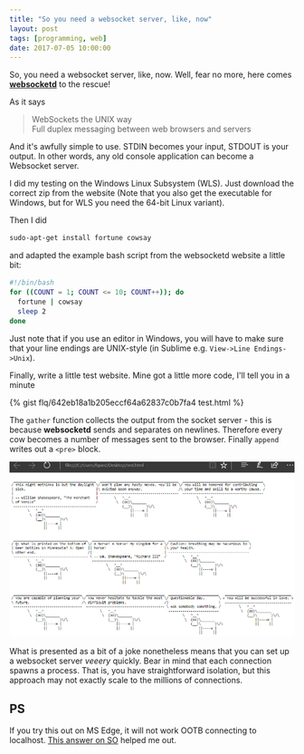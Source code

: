```yaml
---
title: "So you need a websocket server, like, now"
layout: post
tags: [programming, web]
date: 2017-07-05 10:00:00
---
```


So, you need a websocket server, like, now. Well, fear no more, here comes __[websocketd][1]__ to the rescue!

As it says

> WebSockets the UNIX way<br>
> Full duplex messaging between web browsers and servers

And it's awfully simple to use. STDIN becomes your input, STDOUT is your output. In other words, any old console application can become a Websocket server.

I did my testing on the Windows Linux Subsystem (WLS). Just download the correct zip
from the website (Note that you also get the executable for Windows, but for WLS you need the 64-bit Linux variant).

Then I did

```bash
sudo-apt-get install fortune cowsay
```

and adapted the example bash script from the websocketd website a little bit:

```bash
#!/bin/bash
for ((COUNT = 1; COUNT <= 10; COUNT++)); do
  fortune | cowsay
  sleep 2
done
```

Just note that if you use an editor in Windows, you will have to make sure that your line endings are UNIX-style (in Sublime e.g. `View->Line Endings->Unix`).

Finally, write a little test website. Mine got a little more code, I'll tell you in a minute

{% gist flq/642eb18a1b205eccf64a62837c0b7fa4 test.html %}

The `gather` function collects the output from the socket server - this is because __websocketd__ sends and separates on newlines. Therefore every cow becomes a number of messages sent to the browser. Finally `append` writes out a `<pre>` block.

![](/assets/cowsay_websocketd.png)

What is presented as a bit of a joke nonetheless means that you can set up a websocket server _veeery_ quickly. Bear in mind that each connection spawns a process. That is, you have straightforward isolation, but this approach may not exactly scale to the millions of connections.

## PS

If you try this out on MS Edge, it will not work OOTB connecting to localhost. [This answer on SO][2] helped me out.


[1]: http://websocketd.com/
[2]: https://stackoverflow.com/a/32767256/51428